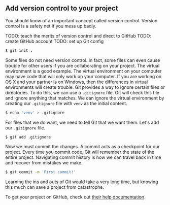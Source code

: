 ## Add version control to your project

You should know of an important concept called version control.
Version control is a safety net if you mess up badly.

TODO: teach the merits of version control and direct to GitHub
TODO: create GitHub account
TODO: set up Git config

```bash
$ git init .
```

Some files do not need version control.
In fact,
some files can even cause trouble
for other users
if you are collaborating
on your project.
The virtual environment is a good example.
The virtual environment on your computer
may have code that will only work
on your computer.
If you are working on OS X
and your partner is on Windows,
then the differences
in virtual environments
will create trouble.
Git provides a way to ignore certain files or directories.
To do this,
we can use a `.gitignore` file.
Git will check this file
and ignore anything that matches.
We can ignore the virtual environment
by creating our `.gitignore` file
with `venv` as the initial content.

```bash
$ echo 'venv' > .gitignore
```

For files that we do want,
we need to tell Git that we want them.
Let's add our `.gitignore` file.

```bash
$ git add .gitignore
```

Now we must commit the changes.
A commit acts as a checkpoint
for our project.
Every time you commit code,
Git will remember the state
of the entire project.
Navigating commit history
is how we can travel back in time
and recover from mistakes we make.

```bash
$ git commit -m 'First commit!'
```

Learning the ins and outs of Git
would take a very long time,
but knowing this much can save a project
from catastrophe.

To get your project on GitHub,
check out
[their help documentation](https://help.github.com/articles/adding-an-existing-project-to-github-using-the-command-line/).
